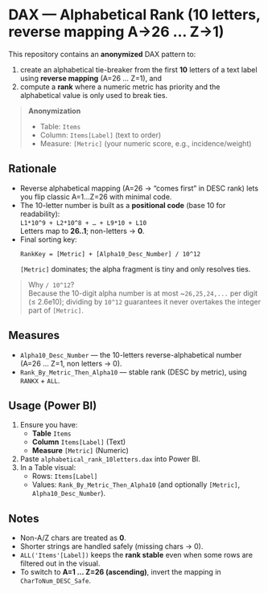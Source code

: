# DAX — Alphabetical Rank (10 letters, reverse mapping A→26 … Z→1)

This repository contains an **anonymized** DAX pattern to:
1) create an alphabetical tie-breaker from the first **10** letters of a text label using **reverse mapping** (A=26 … Z=1), and  
2) compute a **rank** where a numeric metric has priority and the alphabetical value is only used to break ties.

> **Anonymization**
> - Table: `Items`
> - Column: `Items[Label]` (text to order)
> - Measure: `[Metric]` (your numeric score, e.g., incidence/weight)

## Rationale

- Reverse alphabetical mapping (A=26 → “comes first” in DESC rank) lets you flip classic A=1…Z=26 with minimal code.
- The 10-letter number is built as a **positional code** (base 10 for readability):  
  `L1*10^9 + L2*10^8 + … + L9*10 + L10`  
  Letters map to **26..1**; non-letters → **0**.
- Final sorting key:  
  ```
  RankKey = [Metric] + [Alpha10_Desc_Number] / 10^12
  ```
  `[Metric]` dominates; the alpha fragment is tiny and only resolves ties.

> Why `/ 10^12`?  
> Because the 10-digit alpha number is at most ~`26,25,24,...` per digit (≤ 2.6e10); dividing by `10^12` guarantees it never overtakes the integer part of `[Metric]`.

## Measures

- `Alpha10_Desc_Number` — the 10-letters reverse-alphabetical number (A=26 … Z=1, non letters → 0).
- `Rank_By_Metric_Then_Alpha10` — stable rank (DESC by metric), using `RANKX` + `ALL`.

## Usage (Power BI)

1. Ensure you have:
   - **Table** `Items`
   - **Column** `Items[Label]` (Text)
   - **Measure** `[Metric]` (Numeric)
2. Paste `alphabetical_rank_10letters.dax` into Power BI.
3. In a Table visual:
   - Rows: `Items[Label]`
   - Values: `Rank_By_Metric_Then_Alpha10` (and optionally `[Metric]`, `Alpha10_Desc_Number`).

## Notes

- Non-A/Z chars are treated as **0**.
- Shorter strings are handled safely (missing chars → 0).
- `ALL('Items'[Label])` keeps the **rank stable** even when some rows are filtered out in the visual.
- To switch to **A=1 … Z=26 (ascending)**, invert the mapping in `CharToNum_DESC_Safe`.
